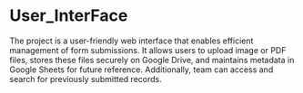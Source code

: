 # User_InterFace
The project is a user-friendly web interface that enables efficient management of form submissions. It allows users to upload image or PDF files, stores these files securely on Google Drive, and maintains metadata in Google Sheets for future reference. Additionally, team can access and search for previously submitted records.
